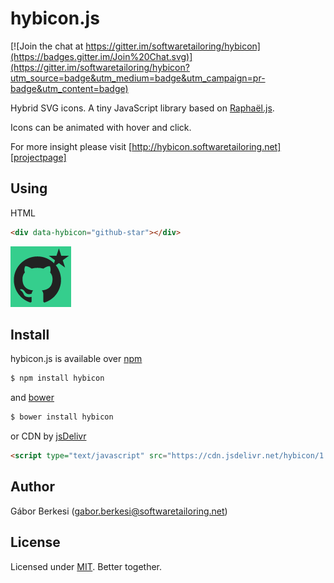 hybicon.js
===========

[![Join the chat at https://gitter.im/softwaretailoring/hybicon](https://badges.gitter.im/Join%20Chat.svg)](https://gitter.im/softwaretailoring/hybicon?utm_source=badge&utm_medium=badge&utm_campaign=pr-badge&utm_content=badge)

Hybrid SVG icons. A tiny JavaScript library based on [Raphaël.js][raphaeljs].

Icons can be animated with hover and click.

For more insight please visit [http://hybicon.softwaretailoring.net][projectpage]

## Using

HTML
```html
<div data-hybicon="github-star"></div>
```

![sample image](hybicon.sample.png)

## Install

hybicon.js is available over [npm][npm]

```sh
$ npm install hybicon
```

and [bower][bower]

```sh
$ bower install hybicon
```

or CDN by [jsDelivr][jsdelivr]

```html
<script type="text/javascript" src="https://cdn.jsdelivr.net/hybicon/1.4.0/hybicon.min.js"></script>
```

## Author

Gábor Berkesi (gabor.berkesi@softwaretailoring.net)

## License

Licensed under [MIT][mit]. Better together.

[projectpage]: http://hybicon.softwaretailoring.net
[mit]: http://www.opensource.org/licenses/mit-license.php
[raphaeljs]: http://dmitrybaranovskiy.github.io/raphael
[npm]: https://www.npmjs.com/package/hybicon
[bower]: http://bower.io/search/?q=hybicon
[jsdelivr]: http://www.jsdelivr.com/?query=hybicon

